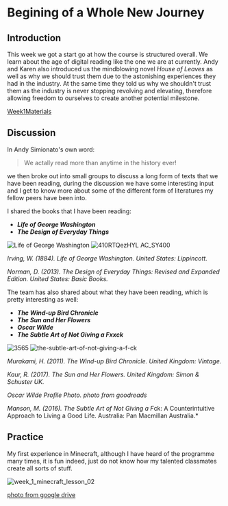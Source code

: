 # Begining of a Whole New Journey
## Introduction
This week we got a start go at how the course is structured overall. We learn about the age of digital reading like the one we are at currently. Andy and Karen also introduced us the mindblowing novel *House of Leaves* as well as why we should trust them due to the astonishing experiences they had in the industry. At the same time they told us why we shouldn't trust them as the industry is never stopping revolving and elevating, therefore allowing freedom to ourselves to create another potential milestone. 

[Week1Materials](https://drive.google.com/drive/folders/1G21z95TwWmkE1V7Sd08cL_Sm7DSOokO3)

## Discussion 
In Andy Simionato's own word:
>We actally read more than anytime in the history ever! 

we then broke out into small groups to discuss a long form of texts that we have been reading, during the discussion we have some interesting input and I get to know more about some of the different form of literatures my fellow peers have been into.

I shared the books that I have been reading:

- ***Life of George Washington***
- ***The Design of Everyday Things***

![Life of George Washington](https://user-images.githubusercontent.com/68985229/92190571-db543e80-eea4-11ea-891f-1dd53f310ab2.JPG) ![410RTQezHYL _AC_SY400_](https://user-images.githubusercontent.com/68985229/92191231-8a454a00-eea6-11ea-95ff-4fedbef4dd23.jpg)

*Irving, W. (1884). Life of George Washington. United States: Lippincott.*

*Norman, D. (2013). The Design of Everyday Things: Revised and Expanded Edition. United States: Basic Books.*

The team has also shared about what they have been reading, which is pretty interesting as well:

- ***The Wind-up Bird Chronicle***
- ***The Sun and Her Flowers***
- ***Oscar Wilde***
- ***The Subtle Art of Not Giving a Fxxck***


![3565](https://user-images.githubusercontent.com/68985229/92361664-115a2280-f132-11ea-9005-c54364448305.jpg) 
![the-subtle-art-of-not-giving-a-f-ck](https://user-images.githubusercontent.com/68985229/92362015-af4ded00-f132-11ea-9b96-9fc970fec7db.jpg)


*Murakami, H. (2011). The Wind-up Bird Chronicle. United Kingdom: Vintage.*

*Kaur, R. (2017). The Sun and Her Flowers. United Kingdom: Simon & Schuster UK.*

*Oscar Wilde Profile Photo. photo from goodreads*

*Manson, M. (2016). The Subtle Art of Not Giving a F*ck: A Counterintuitive Approach to Living a Good Life. Australia: Pan Macmillan Australia.*

## Practice
My first experience in Minecraft, although I have heard of the programme many times, it is fun indeed, just do not know how my talented classmates create all sorts of stuff.

![week_1_minecraft_lesson_02](https://user-images.githubusercontent.com/68985229/92458359-9e6fab00-f208-11ea-8a16-bd8554be0e25.jpg)

[photo from google drive]([Week1Materials](https://drive.google.com/drive/folders/1G21z95TwWmkE1V7Sd08cL_Sm7DSOokO3))



